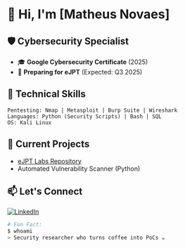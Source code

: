 # 👋 Hi, I'm [Matheus Novaes]  

## 🛡️ Cybersecurity Specialist  
- 🎓 **Google Cybersecurity Certificate** (2025)  
- 🎯 **Preparing for eJPT** (Expected: Q3 2025)   

## 🔧 Technical Skills  
```
Pentesting: Nmap | Metasploit | Burp Suite | Wireshark  
Languages: Python (Security Scripts) | Bash | SQL  
OS: Kali Linux 
```

## 🚀 Current Projects  
- [eJPT Labs Repository](https://github.com/your-user/ine-labs)   
- Automated Vulnerability Scanner (Python)  

## 📫 Let's Connect  
[![LinkedIn](https://img.shields.io/badge/LinkedIn-0077B5?style=for-the-badge&logo=linkedin)](https://www.linkedin.com/in/matheuscybersec/)   

```bash
# Fun Fact:  
$ whoami  
> Security researcher who turns coffee into PoCs ☕
```
